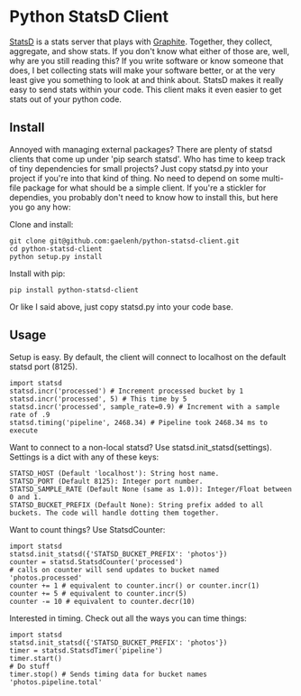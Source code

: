 # Python StatsD Client

[StatsD](https://github.com/etsy/statsd) is a stats server that plays with [Graphite](http://graphite.wikidot.com/).  Together,
they collect, aggregate, and show stats. If you don't know what either of those are, well, why are
you still reading this? If you write software or know someone that does, I bet collecting stats will
make your software better, or at the very least give you something to look at and think about.
StatsD makes it really easy to send stats within your code. This client maks it even easier to get
stats out of your python code.

## Install
Annoyed with managing external packages?  There are plenty of statsd clients that come up
under 'pip search statsd'.  Who has time to keep track of tiny dependencies for small projects? Just
copy statsd.py into your project if you're into that kind of thing. No need to depend on some
multi-file package for what should be a simple client. If you're a stickler for dependies, you
probably don't need to know how to install this, but here you go any how:

Clone and install:

    git clone git@github.com:gaelenh/python-statsd-client.git
    cd python-statsd-client
    python setup.py install

Install with pip:

    pip install python-statsd-client

Or like I said above, just copy statsd.py into your code base.

## Usage

Setup is easy. By default, the client will connect to localhost on the default statsd port (8125).

    import statsd
    statsd.incr('processed') # Increment processed bucket by 1
    statsd.incr('processed', 5) # This time by 5
    statsd.incr('processed', sample_rate=0.9) # Increment with a sample rate of .9
    statsd.timing('pipeline', 2468.34) # Pipeline took 2468.34 ms to execute

Want to connect to a non-local statsd? Use statsd.init_statsd(settings). Settings is a dict with
any of these keys:

    STATSD_HOST (Default 'localhost'): String host name.
    STATSD_PORT (Default 8125): Integer port number.
    STATSD_SAMPLE_RATE (Default None (same as 1.0)): Integer/Float between 0 and 1.
    STATSD_BUCKET_PREFIX (Default None): String prefix added to all buckets. The code will handle dotting them together.

Want to count things? Use StatsdCounter:

    import statsd
    statsd.init_statsd({'STATSD_BUCKET_PREFIX': 'photos'})
    counter = statsd.StatsdCounter('processed')
    # calls on counter will send updates to bucket named 'photos.processed'
    counter += 1 # equivalent to counter.incr() or counter.incr(1)
    counter += 5 # equivalent to counter.incr(5)
    counter -= 10 # equivalent to counter.decr(10)

Interested in timing. Check out all the ways you can time things:

    import statsd
    statsd.init_statsd({'STATSD_BUCKET_PREFIX': 'photos'})
    timer = statsd.StatsdTimer('pipeline')
    timer.start()
    # Do stuff
    timer.stop() # Sends timing data for bucket names 'photos.pipeline.total'

